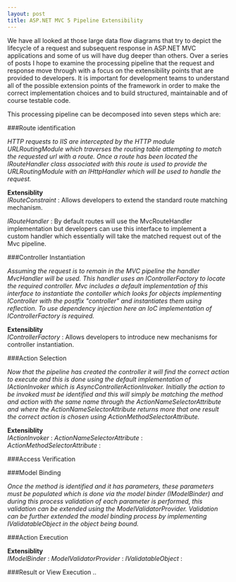 ```yaml
---
layout: post
title: ASP.NET MVC 5 Pipeline Extensibility
---
```


We have all looked at those large data flow diagrams that try to depict the lifecycle of a request and subsequent response in ASP.NET MVC applications and some of us will have  dug deeper than others.  Over a series of posts I hope to examine the processing pipeline that the request and response move through with a focus on the extensibility points that are provided to developers.  It is important for development teams to understand all of the possible extension points of the framework in order to make the correct implementation choices and to build structured, maintainable and of course testable code.

This processing pipeline can be decomposed into seven steps which are:

###Route identification

*HTTP requests to IIS are intercepted by the HTTP module URLRoutingModule which traverses the routing table attempting to match the requested url with a route. Once a route has been located the IRouteHandler class associated with this route is used to provide the  URLRoutingModule with an IHttpHandler which will be used to handle the request.*

**Extensiblity**  
*IRouteConstraint* : Allows developers to extend the standard route matching mechanism.

*IRouteHandler* : By default routes will use the MvcRouteHandler implementation but developers can use this interface to implement a custom handler which essentially will take the matched request out of the Mvc pipeline.


###Controller Instantiation

*Assuming the request is to remain in the MVC pipeline the handler MvcHandler will be used.  This handler uses an IControllerFactory to locate the required controller.  Mvc includes a default implementation of this interface to instantiate the contoller which looks for objects implementing IController with the postfix "controller" and instantiates them using reflection.  To use dependency injection here an IoC implementation of IControllerFactory is required.* 

**Extensiblity**  
*IControllerFactory* : Allows developers to introduce new mechanisms for controller instantiation.

###Action Selection

*Now that the pipeline has created the controller it will find the correct action to execute and this is done using the default implementation of IActionInvoker which is AsyncControllerActionInvoker.  Initially the action to be invoked must be identified and this will simply be matching the method and action with the same name through the ActionNameSelectorAttribute and where the ActionNameSelectorAttribute returns more that one result the correct action is chosen using ActionMethodSelectorAttribute.*

**Extensiblity**  
*IActionInvoker* :
*ActionNameSelectorAttribute* :
*ActionMethodSelectorAttribute* :


###Access Verification







###Model Binding

*Once the method is identified and it has parameters, these parameters must be populated which is done via the model binder (IModelBinder) and during this process validation of each parameter is performed, this validation can be extended using the ModelValidatorProvider.  Validation can be further extended the model binding process by implementing IValidatableObject in the object being bound.*

###Action Execution

**Extensiblity**  
*IModelBinder* :
*ModelValidatorProvider* :
*IValidatableObject* :

###Result or View Execution 
..

